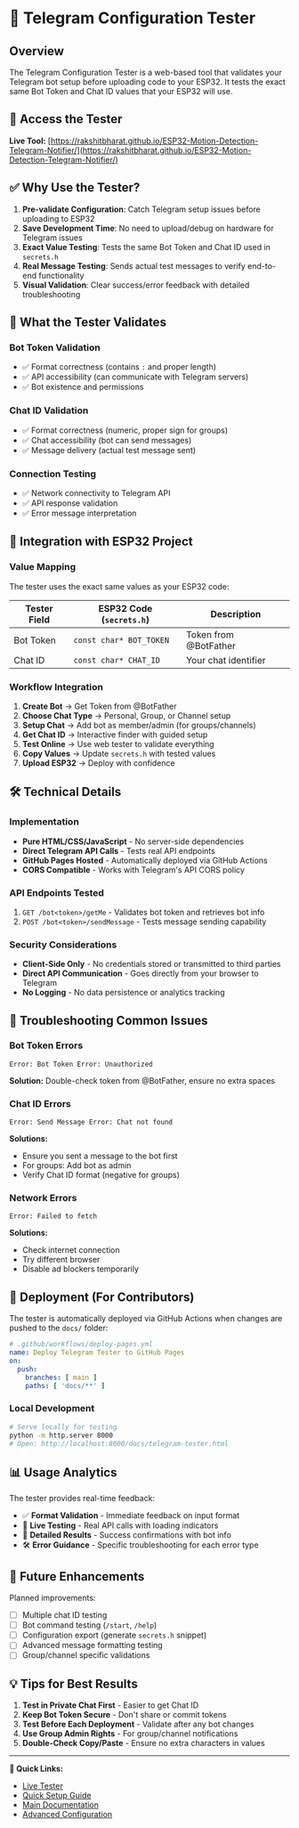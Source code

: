 # 🧪 Telegram Configuration Tester

## Overview

The Telegram Configuration Tester is a web-based tool that validates your Telegram bot setup before uploading code to your ESP32. It tests the exact same Bot Token and Chat ID values that your ESP32 will use.

## 🔗 Access the Tester

**Live Tool:** [https://rakshitbharat.github.io/ESP32-Motion-Detection-Telegram-Notifier/](https://rakshitbharat.github.io/ESP32-Motion-Detection-Telegram-Notifier/)

## ✅ Why Use the Tester?

1. **Pre-validate Configuration**: Catch Telegram setup issues before uploading to ESP32
2. **Save Development Time**: No need to upload/debug on hardware for Telegram issues
3. **Exact Value Testing**: Tests the same Bot Token and Chat ID used in `secrets.h`
4. **Real Message Testing**: Sends actual test messages to verify end-to-end functionality
5. **Visual Validation**: Clear success/error feedback with detailed troubleshooting

## 🎯 What the Tester Validates

### Bot Token Validation
- ✅ Format correctness (contains `:` and proper length)
- ✅ API accessibility (can communicate with Telegram servers)
- ✅ Bot existence and permissions

### Chat ID Validation  
- ✅ Format correctness (numeric, proper sign for groups)
- ✅ Chat accessibility (bot can send messages)
- ✅ Message delivery (actual test message sent)

### Connection Testing
- ✅ Network connectivity to Telegram API
- ✅ API response validation
- ✅ Error message interpretation

## 🔄 Integration with ESP32 Project

### Value Mapping
The tester uses the exact same values as your ESP32 code:

| Tester Field | ESP32 Code (`secrets.h`) | Description |
|-------------|-------------------------|-------------|
| Bot Token | `const char* BOT_TOKEN` | Token from @BotFather |
| Chat ID | `const char* CHAT_ID` | Your chat identifier |

### Workflow Integration
1. **Create Bot** → Get Token from @BotFather
2. **Choose Chat Type** → Personal, Group, or Channel setup
3. **Setup Chat** → Add bot as member/admin (for groups/channels)
4. **Get Chat ID** → Interactive finder with guided setup
5. **Test Online** → Use web tester to validate everything
6. **Copy Values** → Update `secrets.h` with tested values
7. **Upload ESP32** → Deploy with confidence

## 🛠️ Technical Details

### Implementation
- **Pure HTML/CSS/JavaScript** - No server-side dependencies
- **Direct Telegram API Calls** - Tests real API endpoints
- **GitHub Pages Hosted** - Automatically deployed via GitHub Actions
- **CORS Compatible** - Works with Telegram's API CORS policy

### API Endpoints Tested
1. `GET /bot<token>/getMe` - Validates bot token and retrieves bot info
2. `POST /bot<token>/sendMessage` - Tests message sending capability

### Security Considerations
- **Client-Side Only** - No credentials stored or transmitted to third parties
- **Direct API Communication** - Goes directly from your browser to Telegram
- **No Logging** - No data persistence or analytics tracking

## 🔧 Troubleshooting Common Issues

### Bot Token Errors
```
Error: Bot Token Error: Unauthorized
```
**Solution:** Double-check token from @BotFather, ensure no extra spaces

### Chat ID Errors  
```
Error: Send Message Error: Chat not found
```
**Solutions:**
- Ensure you sent a message to the bot first
- For groups: Add bot as admin
- Verify Chat ID format (negative for groups)

### Network Errors
```
Error: Failed to fetch
```
**Solutions:**
- Check internet connection
- Try different browser
- Disable ad blockers temporarily

## 🚀 Deployment (For Contributors)

The tester is automatically deployed via GitHub Actions when changes are pushed to the `docs/` folder:

```yaml
# .github/workflows/deploy-pages.yml
name: Deploy Telegram Tester to GitHub Pages
on:
  push:
    branches: [ main ]
    paths: [ 'docs/**' ]
```

### Local Development
```bash
# Serve locally for testing
python -m http.server 8000
# Open: http://localhost:8000/docs/telegram-tester.html
```

## 📊 Usage Analytics

The tester provides real-time feedback:
- ✅ **Format Validation** - Immediate feedback on input format
- 🔄 **Live Testing** - Real API calls with loading indicators  
- 📝 **Detailed Results** - Success confirmations with bot info
- 🛠️ **Error Guidance** - Specific troubleshooting for each error type

## 🎯 Future Enhancements

Planned improvements:
- [ ] Multiple chat ID testing
- [ ] Bot command testing (`/start`, `/help`)
- [ ] Configuration export (generate `secrets.h` snippet)
- [ ] Advanced message formatting testing
- [ ] Group/channel specific validations

## 💡 Tips for Best Results

1. **Test in Private Chat First** - Easier to get Chat ID
2. **Keep Bot Token Secure** - Don't share or commit tokens
3. **Test Before Each Deployment** - Validate after any bot changes
4. **Use Group Admin Rights** - For group/channel notifications
5. **Double-Check Copy/Paste** - Ensure no extra characters in values

---

**🔗 Quick Links:**
- [Live Tester](https://rakshitbharat.github.io/ESP32-Motion-Detection-Telegram-Notifier/)
- [Quick Setup Guide](QUICK_SETUP.md)
- [Main Documentation](README.md)
- [Advanced Configuration](ADVANCED_CONFIG.md)